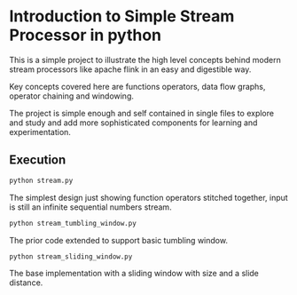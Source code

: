 # Introduction to Simple Stream Processor in python

This is a simple project to illustrate the high level concepts behind modern stream processors like apache flink in an easy and digestible way.

Key concepts covered here are functions operators, data flow graphs, operator chaining and windowing.

The project is simple enough and self contained in single files to explore and study and add more sophisticated components for learning and experimentation.

## Execution

```python
python stream.py 
```

The simplest design just showing function operators stitched together, input is still an infinite sequential numbers stream.

```python
python stream_tumbling_window.py 
```

The prior code extended to support basic tumbling window.

```python
python stream_sliding_window.py
```

The base implementation with a sliding window with size and a slide distance.

